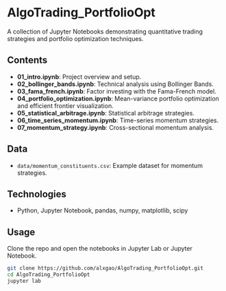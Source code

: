 # AlgoTrading_PortfolioOpt

A collection of Jupyter Notebooks demonstrating quantitative trading strategies and portfolio optimization techniques.

## Contents

- **01_intro.ipynb**: Project overview and setup.
- **02_bollinger_bands.ipynb**: Technical analysis using Bollinger Bands.
- **03_fama_french.ipynb**: Factor investing with the Fama-French model.
- **04_portfolio_optimization.ipynb**: Mean-variance portfolio optimization and efficient frontier visualization.
- **05_statistical_arbitrage.ipynb**: Statistical arbitrage strategies.
- **06_time_series_momentum.ipynb**: Time-series momentum strategies.
- **07_momentum_strategy.ipynb**: Cross-sectional momentum analysis.

## Data

- `data/momentum_constituents.csv`: Example dataset for momentum strategies.

## Technologies

- Python, Jupyter Notebook, pandas, numpy, matplotlib, scipy

## Usage

Clone the repo and open the notebooks in Jupyter Lab or Jupyter Notebook.

```bash
git clone https://github.com/alxgao/AlgoTrading_PortfolioOpt.git
cd AlgoTrading_PortfolioOpt
jupyter lab
``` 